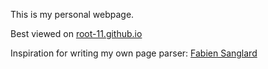 
This is my personal webpage.

Best viewed on [root-11.github.io](https://root-11.github.io/)

Inspiration for writing my own page parser: [Fabien Sanglard](https://fabiensanglard.net/)
